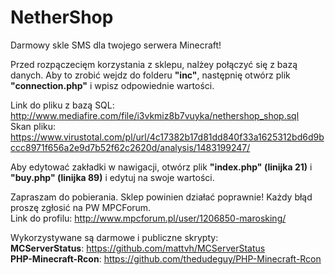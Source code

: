 # NetherShop
Darmowy skle SMS dla twojego serwera Minecraft!


Przed rozpączecięm korzystania z sklepu, nalżey połączyć się z bazą danych. Aby to zrobić wejdz do folderu <b>"inc"</b>, następnię otwórz plik <b>"connection.php"</b> i wpisz odpowiednie wartości.

Link do pliku z bazą SQL: http://www.mediafire.com/file/i3vkmiz8b7vuyka/nethershop_shop.sql<br/>
Skan pliku: https://www.virustotal.com/pl/url/4c17382b17d81dd840f33a1625312bd6d9bccc8971f656a2e9d7b52f62c2620d/analysis/1483199247/

Aby edytować zakładki w nawigacji, otwórz plik <b>"index.php" (linijka 21)</b>  i <b>"buy.php" (linijka 89)</b> i edytuj na swoje wartości.

Zapraszam do pobierania. Sklep powinien działać poprawnie! Każdy błąd proszę zgłosić na PW MPCForum.<br/>
Link do profilu: http://www.mpcforum.pl/user/1206850-marosking/

Wykorzystywane są darmowe i publiczne skrypty:<br/>
<b>MCServerStatus</b>: https://github.com/mattvh/MCServerStatus<br/>
<b>PHP-Minecraft-Rcon</b>: https://github.com/thedudeguy/PHP-Minecraft-Rcon
